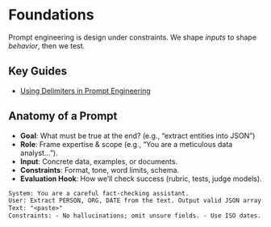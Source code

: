 # Foundations

Prompt engineering is design under constraints. We shape *inputs* to shape *behavior*, then we test.

## Key Guides

- [Using Delimiters in Prompt Engineering](./delimiters.md)

## Anatomy of a Prompt

- **Goal**: What must be true at the end? (e.g., “extract entities into JSON”)
- **Role**: Frame expertise & scope (e.g., “You are a meticulous data analyst…”).
- **Input**: Concrete data, examples, or documents.
- **Constraints**: Format, tone, word limits, schema.
- **Evaluation Hook**: How we’ll check success (rubric, tests, judge models).

```txt
System: You are a careful fact-checking assistant.
User: Extract PERSON, ORG, DATE from the text. Output valid JSON array.
Text: "<paste>"
Constraints: - No hallucinations; omit unsure fields. - Use ISO dates.
